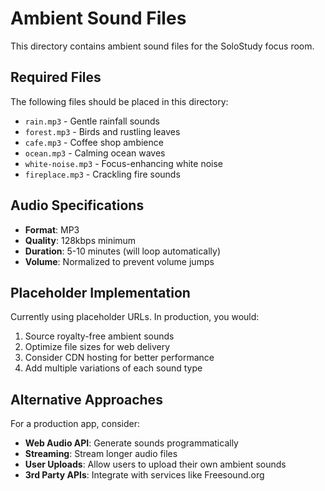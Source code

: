 # Ambient Sound Files

This directory contains ambient sound files for the SoloStudy focus room.

## Required Files

The following files should be placed in this directory:

- `rain.mp3` - Gentle rainfall sounds
- `forest.mp3` - Birds and rustling leaves
- `cafe.mp3` - Coffee shop ambience
- `ocean.mp3` - Calming ocean waves
- `white-noise.mp3` - Focus-enhancing white noise
- `fireplace.mp3` - Crackling fire sounds

## Audio Specifications

- **Format**: MP3
- **Quality**: 128kbps minimum
- **Duration**: 5-10 minutes (will loop automatically)
- **Volume**: Normalized to prevent volume jumps

## Placeholder Implementation

Currently using placeholder URLs. In production, you would:

1. Source royalty-free ambient sounds
2. Optimize file sizes for web delivery
3. Consider CDN hosting for better performance
4. Add multiple variations of each sound type

## Alternative Approaches

For a production app, consider:

- **Web Audio API**: Generate sounds programmatically
- **Streaming**: Stream longer audio files
- **User Uploads**: Allow users to upload their own ambient sounds
- **3rd Party APIs**: Integrate with services like Freesound.org
